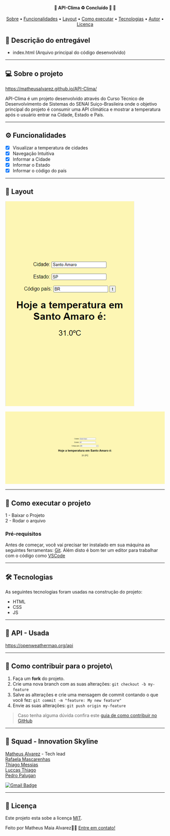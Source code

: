 <h4 align="center"> 
	🚧  API-Clima ♻️ Concluído 🚀 🚧
</h4>

<p align="center">
 <a href="#-sobre-o-projeto">Sobre</a> •
 <a href="#-funcionalidades">Funcionalidades</a> •
 <a href="#-layout">Layout</a> • 
 <a href="#-como-executar-o-projeto">Como executar</a> • 
 <a href="#-tecnologias">Tecnologias</a> • 
 <a href="#-autor">Autor</a> • 
 <a href="#user-content--licença">Licença</a>
</p>

## 📄 Descrição do entregável

- index.html (Arquivo principal do código desenvolvido)

---

## 💻 Sobre o projeto

https://matheusalvarez.github.io/API-Clima/

API-Clima é um projeto desenvolvido através do Curso Técnico de Desenvolvimento de Sistemas do SENAI Suiço-Brasileira onde o objetivo principal do projeto é consumir uma API climática e mostrar a temperatura após o usuário entrar na Cidade, Estado e País.

---

## ⚙️ Funcionalidades

- [x] Visualizar a temperatura de cidades
- [X] Navegação Intuitiva
- [X] Informar a Cidade
- [X] Informar o Estado
- [X] Informar o código do país
---

## 🎨 Layout

![Mobile 1](https://github.com/MatheusAlvarez/API-Clima/blob/main/assets/mobile.png)

![Web 1](https://github.com/MatheusAlvarez/API-Clima/blob/main/assets/web.png)

---

## 🚀 Como executar o projeto

1 - Baixar o Projeto <br>
2 - Rodar o arquivo

### Pré-requisitos

Antes de começar, você vai precisar ter instalado em sua máquina as seguintes ferramentas:
[Git](https://git-scm.com).
Além disto é bom ter um editor para trabalhar com o código como [VSCode](https://code.visualstudio.com/docs)

---

## 🛠 Tecnologias

As seguintes tecnologias foram usadas na construção do projeto:

- HTML
- CSS
- JS

---

## 📌 API - Usada
https://openweathermap.org/api

---

## 💪 Como contribuir para o projeto\

1. Faça um **fork** do projeto.
2. Crie uma nova branch com as suas alterações: `git checkout -b my-feature`
3. Salve as alterações e crie uma mensagem de commit contando o que você fez: `git commit -m "feature: My new feature"`
4. Envie as suas alterações: `git push origin my-feature`
> Caso tenha alguma dúvida confira este [guia de como contribuir no GitHub](./CONTRIBUTING.md)

---

## 🦸 Squad - Innovation Skyline

  [Matheus Alvarez](https://github.com/MatheusAlvarez "GitHub do Matheus") - Tech lead <br>
  [Rafaela Mascarenhas](https://github.com/RafaelaMascarenhas "GitHub da Rafaela")<br>
  [Thiago Messias](https://github.com/Thmsantos "GitHub do Thiago")<br>
  [Luccas Thiago](https://github.com/LuccasThiago "GitHub do Luccas")<br>
  [Pedro Palugan](https://github.com/pedropalugan "GitHub do Pedro")<br>


[![Gmail Badge](https://img.shields.io/badge/-mthalvarez2005@gmail.com-c14438?style=flat-square&logo=Gmail&logoColor=white&link=mailto:mthalvarez2005@gmail.com)](mailto:mthalvarez2005@gmail.com)

---

## 📝 Licença

Este projeto esta sobe a licença [MIT](./LICENSE).

Feito por Matheus Maia Alvarez👋🏽 [Entre em contato!](https://br.linkedin.com/in/matheus-maia-alvarez-)




  

    

